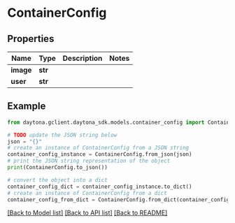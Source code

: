 # ContainerConfig


## Properties

Name | Type | Description | Notes
------------ | ------------- | ------------- | -------------
**image** | **str** |  | 
**user** | **str** |  | 

## Example

```python
from daytona.gclient.daytona_sdk.models.container_config import ContainerConfig

# TODO update the JSON string below
json = "{}"
# create an instance of ContainerConfig from a JSON string
container_config_instance = ContainerConfig.from_json(json)
# print the JSON string representation of the object
print(ContainerConfig.to_json())

# convert the object into a dict
container_config_dict = container_config_instance.to_dict()
# create an instance of ContainerConfig from a dict
container_config_from_dict = ContainerConfig.from_dict(container_config_dict)
```
[[Back to Model list]](../README.md#documentation-for-models) [[Back to API list]](../README.md#documentation-for-api-endpoints) [[Back to README]](../README.md)


